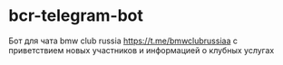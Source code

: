 # bcr-telegram-bot

Бот для чата bmw club russia https://t.me/bmwclubrussiaa с приветствием новых участников и информацией о клубных услугах